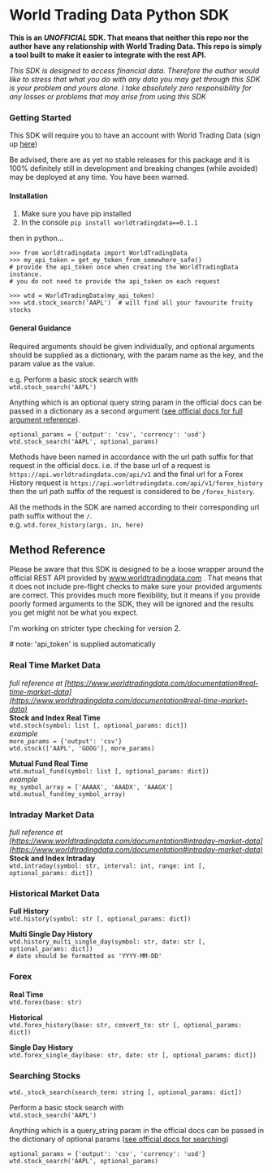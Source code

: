 # World Trading Data Python SDK

**This is an _UNOFFICIAL_ SDK. That means that neither this repo nor the author have any 
relationship with World Trading Data. This repo is simply a tool built to make it easier to 
integrate with the rest API.**

_This SDK is designed to access financial data. Therefore the author would like to stress that 
what you do with any data you may get through this SDK is your problem and yours alone. I take 
absolutely zero responsibility for any losses or problems that may arise from using this SDK_

### Getting Started

This SDK will require you to have an account with World Trading Data (sign up 
[here](https://www.worldtradingdata.com))

Be advised, there are as yet no stable releases for this package and it is 
100% definitely still in development and breaking changes (while avoided) may be deployed 
at any time. You have been warned.

#### Installation
1.  Make sure you have pip installed
2.  In the console `pip install worldtradingdata==0.1.1`


then in python...

`>>> from worldtradingdata import WorldTradingData`  
`>>> my_api_token = get_my_token_from_somewhere_safe()`  
`# provide the api_token once when creating the WorldTradingData instance.`  
`# you do not need to provide the api_token on each request`  
  
`>>> wtd = WorldTradingData(my_api_token)`  
`>>> wtd.stock_search('AAPL')  # will find all your favourite fruity stocks`

#### General Guidance
Required arguments should be given individually, and optional arguments should be 
supplied as a dictionary, with the param name as the key, and the param value as the value.

e.g.
Perform a basic stock search with  
`wtd.stock_search('AAPL')`

Anything which is an optional query string param in the official docs can be passed in a dictionary 
as a second argument 
([see official docs for full argument reference](https://www.worldtradingdata.com/documentation#stocks-and-indexes)).

`optional_params = {'output': 'csv', 'currency': 'usd'}`  
`wtd.stock_search('AAPL', optional_params)`


Methods have been named in accordance with the url path suffix for that request in the official docs. 
i.e. if the base url of a request is
`https://api.worldtradingdata.com/api/v1`
 and the final url for a Forex History request is 
`https://api.worldtradingdata.com/api/v1/forex_history`
then the url path suffix of the request is considered to be `/forex_history`.  

All the methods in the SDK are named according to their corresponding url path suffix without the `/`.  
e.g. `wtd.forex_history(args, in, here)` 



## Method Reference

Please be aware that this SDK is designed to be a loose wrapper around the official REST API 
provided by www.worldtradingdata.com .
That means that it does not include pre-flight checks to make sure your provided arguments are correct. 
This provides much more flexibility, but it means if you provide poorly formed arguments 
to the SDK, they will be ignored and the results you get might not be what you expect.

I'm working on stricter type checking for version 2.

\# note: 'api_token' is supplied automatically

### Real Time Market Data
_full reference at [https://www.worldtradingdata.com/documentation#real-time-market-data](https://www.worldtradingdata.com/documentation#real-time-market-data)_   
**Stock and Index Real Time**  
`wtd.stock(symbol: list [, optional_params: dict])`  
_example_  
`more_params = {'output': 'csv'}`  
`wtd.stock(['AAPL', 'GOOG'], more_params)`

**Mutual Fund Real Time**  
`wtd.mutual_fund(symbol: list [, optional_params: dict])`  
_example_  
`my_symbol_array = ['AAAAX', 'AAADX', 'AAAGX']`  
`wtd.mutual_fund(my_symbol_array)`  

### Intraday Market Data
_full reference at [https://www.worldtradingdata.com/documentation#intraday-market-data](https://www.worldtradingdata.com/documentation#intraday-market-data)_
**Stock and Index Intraday**  
`wtd.intraday(symbol: str, interval: int, range: int [, optional_params: dict])`  

### Historical Market Data
**Full History**  
`wtd.history(symbol: str [, optional_params: dict])`  

**Multi Single Day History**  
`wtd.history_multi_single_day(symbol: str, date: str [, optional_params: dict])`  
`# date should be formatted as 'YYYY-MM-DD'`  

### Forex
**Real Time**  
`wtd.forex(base: str)`  

**Historical**  
`wtd.forex_history(base: str, convert_to: str [, optional_params: dict])`  

**Single Day History**  
`wtd.forex_single_day(base: str, date: str [, optional_params: dict])`  

### Searching Stocks  
`wtd._stock_search(search_term: string [, optional_params: dict])`  

Perform a basic stock search with  
`wtd.stock_search('AAPL')`  

Anything which is a query_string param in the official docs can be passed 
in the dictionary of optional params ([see official docs for searching](https://www.worldtradingdata.com/documentation#stocks-and-indexes))

`optional_params = {'output': 'csv', 'currency': 'usd'}`  
`wtd.stock_search('AAPL', optional_params)`  

